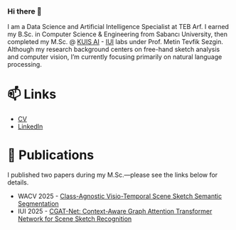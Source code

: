 ### Hi there 👋

I am a Data Science and Artificial Intelligence Specialist at TEB Arf. I earned my B.Sc. in Computer Science & Engineering from Sabancı University, then completed my M.Sc. @ [KUIS AI](https://ai.ku.edu.tr/) - [IUI](https://iui.ku.edu.tr/) labs under Prof. Metin Tevfik Sezgin. Although my research background centers on free-hand sketch analysis and computer vision, I’m currently focusing primarily on natural language processing. 

# 📫 Links

- [CV](https://drive.google.com/drive/folders/11V_qn4k0McHlG-CcXe68YwJqEk1mUdz9?usp=sharing)
- [LinkedIn](https://www.linkedin.com/in/aleynakutuk)

# 🚀 Publications

I published two papers during my M.Sc.—please see the links below for details.

- WACV 2025 - [Class-Agnostic Visio-Temporal Scene Sketch Semantic Segmentation](https://arxiv.org/abs/2410.00266)
- IUI 2025 - [CGAT-Net: Context-Aware Graph Attention Transformer Network for Scene Sketch Recognition](https://dl.acm.org/doi/full/10.1145/3708359.3712135)

<!--
**aleynakutuk6/aleynakutuk6** is a ✨ _special_ ✨ repository because its `README.md` (this file) appears on your GitHub profile.

Here are some ideas to get you started:

- 🔭 I’m currently working on ...
- 🌱 I’m currently learning ...
- 👯 I’m looking to collaborate on ...
- 🤔 I’m looking for help with ...
- 💬 Ask me about ...
- 📫 How to reach me: ...
- 😄 Pronouns: ...
- ⚡ Fun fact: ...
-->
